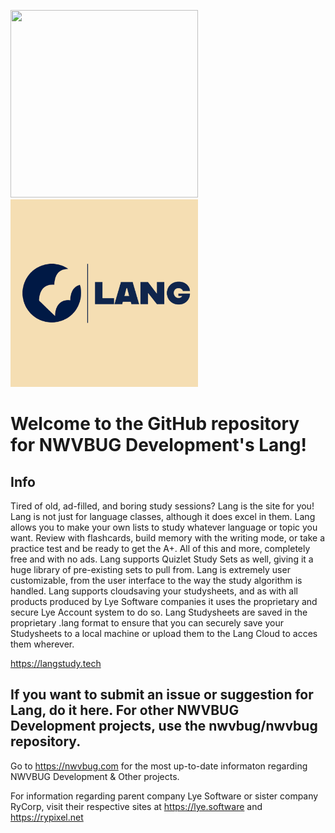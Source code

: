 
<img src="https://github.com/nwvbug/Lang/blob/main/nwvbugpurple.png" width="300" height="300"> <img src="https://github.com/nwvbug/nwvbug-logos/blob/main/Lang%20Logos/RedesLangwBg.png" width="300" height="300">

# Welcome to the GitHub repository for NWVBUG Development's Lang!

## Info
Tired of old, ad-filled, and boring study sessions? Lang is the site for you! Lang is not just for language classes, although it does excel in them. Lang allows you to make your own lists to study whatever language or topic you want. Review with flashcards, build memory with the writing mode, or take a practice test and be ready to get the A+. All of this and more, completely free and with no ads. Lang supports Quizlet Study Sets as well, giving it a huge library of pre-existing sets to pull from. Lang is extremely user customizable, from the user interface to the way the study algorithm is handled. Lang supports cloudsaving your studysheets, and as with all products produced by Lye Software companies it uses the proprietary and secure Lye Account system to do so. Lang Studysheets are saved in the proprietary .lang format to ensure that you can securely save your Studysheets to a local machine or upload them to the Lang Cloud to acces them wherever.

https://langstudy.tech

## If you want to submit an issue or suggestion for Lang, do it here. For other NWVBUG Development projects, use the nwvbug/nwvbug repository. 

Go to https://nwvbug.com for the most up-to-date informaton regarding NWVBUG Development & Other projects.

For information regarding parent company Lye Software or sister company RyCorp, visit their respective sites at https://lye.software and https://rypixel.net



